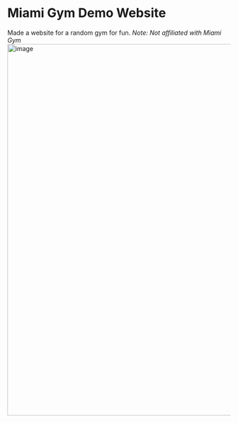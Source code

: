 # Miami Gym Demo Website
Made a website for a random gym for fun.
*Note: Not affiliated with Miami Gym*
<img width="1797" height="839" alt="image" src="https://github.com/user-attachments/assets/f33f82b3-3a8c-4d5a-ae8f-e5efd4521b88" />
